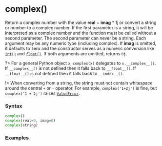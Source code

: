 # complex()

Return a complex number with the value **real** + **imag** * 1j or convert a string or number to a complex number. If the first parameter is a string, it will be interpreted as a complex number and the function must be called without a second parameter. The second parameter can never be a string. Each argument may be any numeric type (including complex). If **imag** is omitted, it defaults to zero and the constructor serves as a numeric conversion like [`int()`](/built-in-functions/int.md) and [`float()`](/built-in-functions/float.md). If both arguments are omitted, returns `0j`.

?> For a general Python object `x`, `complex(x)` delegates to `x.__complex__()`. If `__complex__()` is not defined then it falls back to `__float__()`. If `__float__()` is not defined then it falls back to `__index__()`.

!> When converting from a string, the string must not contain whitespace around the central `+` or `-` operator. For example, `complex('1+2j')` is fine, but `complex('1 + 2j')` raises [`ValueError`](/exceptions/ValueError.md).

### Syntax

```python
complex()
complex(real=0, imag=0)
complex(string)
```

### Examples

```python
```
